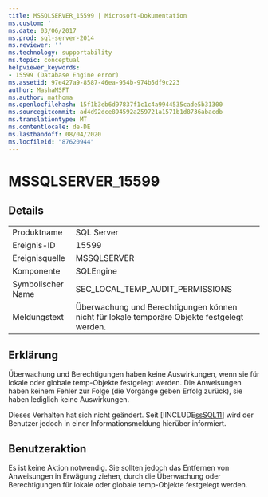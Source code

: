 ```yaml
---
title: MSSQLSERVER_15599 | Microsoft-Dokumentation
ms.custom: ''
ms.date: 03/06/2017
ms.prod: sql-server-2014
ms.reviewer: ''
ms.technology: supportability
ms.topic: conceptual
helpviewer_keywords:
- 15599 (Database Engine error)
ms.assetid: 97e427a9-8587-46ea-954b-974b5df9c223
author: MashaMSFT
ms.author: mathoma
ms.openlocfilehash: 15f1b3eb6d97837f1c1c4a9944535cade5b31300
ms.sourcegitcommit: ad4d92dce894592a259721a1571b1d8736abacdb
ms.translationtype: MT
ms.contentlocale: de-DE
ms.lasthandoff: 08/04/2020
ms.locfileid: "87620944"
---
```

# <a name="mssqlserver_15599"></a>MSSQLSERVER_15599
    
## <a name="details"></a>Details  
  
|||  
|-|-|  
|Produktname|SQL Server|  
|Ereignis-ID|15599|  
|Ereignisquelle|MSSQLSERVER|  
|Komponente|SQLEngine|  
|Symbolischer Name|SEC_LOCAL_TEMP_AUDIT_PERMISSIONS|  
|Meldungstext|Überwachung und Berechtigungen können nicht für lokale temporäre Objekte festgelegt werden.|  
  
## <a name="explanation"></a>Erklärung  
 Überwachung und Berechtigungen haben keine Auswirkungen, wenn sie für lokale oder globale temp-Objekte festgelegt werden. Die Anweisungen haben keinem Fehler zur Folge (die Vorgänge geben Erfolg zurück), sie haben lediglich keine Auswirkungen.  
  
 Dieses Verhalten hat sich nicht geändert. Seit [!INCLUDE[ssSQL11](../../includes/sssql11-md.md)] wird der Benutzer jedoch in einer Informationsmeldung hierüber informiert.  
  
## <a name="user-action"></a>Benutzeraktion  
 Es ist keine Aktion notwendig. Sie sollten jedoch das Entfernen von Anweisungen in Erwägung ziehen, durch die Überwachung oder Berechtigungen für lokale oder globale temp-Objekte festgelegt werden.  
  
  
